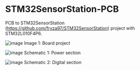 # STM32SensorStation-PCB

PCB to STM32SensorStation (https://github.com/fryza97/STM32SensorStation) project with STM32L010F4P6.

![image](https://github.com/user-attachments/assets/031752e9-88bf-4aaf-b6bc-11d49bea1823)
Image 1: Board project

![image](https://github.com/user-attachments/assets/415e77e2-69da-400b-8fbf-fdcadb56c46f)
Schematic 1: Power section

![image](https://github.com/user-attachments/assets/f0f6ce73-e9d3-4c37-bf71-4beb2f40c2a3)
Schematic 2: Digital section
